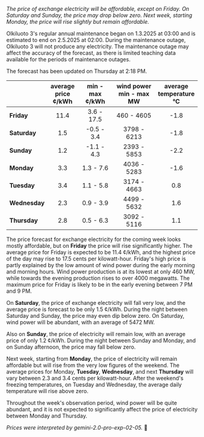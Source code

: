 *The price of exchange electricity will be affordable, except on Friday. On Saturday and Sunday, the price may drop below zero. Next week, starting Monday, the price will rise slightly but remain affordable.*

Olkiluoto 3's regular annual maintenance began on 1.3.2025 at 03:00 and is estimated to end on 2.5.2025 at 02:00. During the maintenance outage, Olkiluoto 3 will not produce any electricity. The maintenance outage may affect the accuracy of the forecast, as there is limited teaching data available for the periods of maintenance outages.

The forecast has been updated on Thursday at 2:18 PM.

|   | average<br>price<br>¢/kWh | min - max<br>¢/kWh | wind power<br>min - max<br>MW | average<br>temperature<br>°C |
|:-------------|:----------------:|:----------------:|:-------------:|:-------------:|
| **Friday**  | 11.4 | 3.6 - 17.5  | 460 - 4605  | -1.8 |
| **Saturday**   | 1.5  | -0.5 - 3.4  | 3798 - 6213 | -1.8 |
| **Sunday**  | 1.2  | -1.1 - 4.3  | 2393 - 5853 | -2.2 |
| **Monday** | 3.3  | 1.3 - 7.6  | 4036 - 5283 | -1.6 |
| **Tuesday**   | 3.4  | 1.1 - 5.8  | 3174 - 4663 | 0.8  |
| **Wednesday**| 2.3  | 0.9 - 3.9  | 4499 - 5632 | 1.6  |
| **Thursday**   | 2.8  | 0.5 - 6.3  | 3092 - 5116 | 1.1  |

The price forecast for exchange electricity for the coming week looks mostly affordable, but on **Friday** the price will rise significantly higher. The average price for Friday is expected to be 11.4 ¢/kWh, and the highest price of the day may rise to 17.5 cents per kilowatt-hour. Friday's high price is partly explained by the low amount of wind power during the early morning and morning hours. Wind power production is at its lowest at only 460 MW, while towards the evening production rises to over 4000 megawatts. The maximum price for Friday is likely to be in the early evening between 7 PM and 9 PM.

On **Saturday**, the price of exchange electricity will fall very low, and the average price is forecast to be only 1.5 ¢/kWh. During the night between Saturday and Sunday, the price may even dip below zero. On Saturday, wind power will be abundant, with an average of 5472 MW.

Also on **Sunday**, the price of electricity will remain low, with an average price of only 1.2 ¢/kWh. During the night between Sunday and Monday, and on Sunday afternoon, the price may fall below zero.

Next week, starting from **Monday**, the price of electricity will remain affordable but will rise from the very low figures of the weekend. The average prices for Monday, **Tuesday**, **Wednesday**, and next **Thursday** will vary between 2.3 and 3.4 cents per kilowatt-hour. After the weekend's freezing temperatures, on Tuesday and Wednesday, the average daily temperature will rise above zero.

Throughout the week's observation period, wind power will be quite abundant, and it is not expected to significantly affect the price of electricity between Monday and Thursday.

*Prices were interpreted by gemini-2.0-pro-exp-02-05.* 🍃

